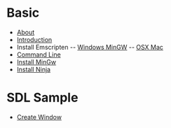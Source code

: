 # Basic
- [About](README.md)
- [Introduction](doc/README.md)
- Install Emscripten
-- [Windows MinGW](doc/install/emccWindows.md)
-- [OSX Mac](doc/install/emccOsx.md)
- [Command Line](doc/command/cmdWindows.md)
- [Install MinGw]()
- [Install Ninja]()

# SDL Sample
- [Create Window](createWindow/README.md)
